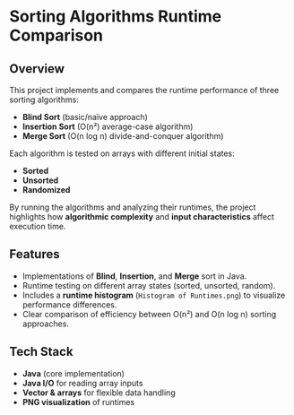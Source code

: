 # Sorting Algorithms Runtime Comparison

## Overview
This project implements and compares the runtime performance of three sorting algorithms:  
- **Blind Sort** (basic/naïve approach)  
- **Insertion Sort** (O(n²) average-case algorithm)  
- **Merge Sort** (O(n log n) divide-and-conquer algorithm)  

Each algorithm is tested on arrays with different initial states:  
- **Sorted**  
- **Unsorted**  
- **Randomized**  

By running the algorithms and analyzing their runtimes, the project highlights how **algorithmic complexity** and **input characteristics** affect execution time.

## Features
- Implementations of **Blind**, **Insertion**, and **Merge** sort in Java.  
- Runtime testing on different array states (sorted, unsorted, random).  
- Includes a **runtime histogram** (`Histogram of Runtimes.png`) to visualize performance differences.  
- Clear comparison of efficiency between O(n²) and O(n log n) sorting approaches.  

## Tech Stack
- **Java** (core implementation)
- **Java I/O** for reading array inputs  
- **Vector & arrays** for flexible data handling 
- **PNG visualization** of runtimes  
